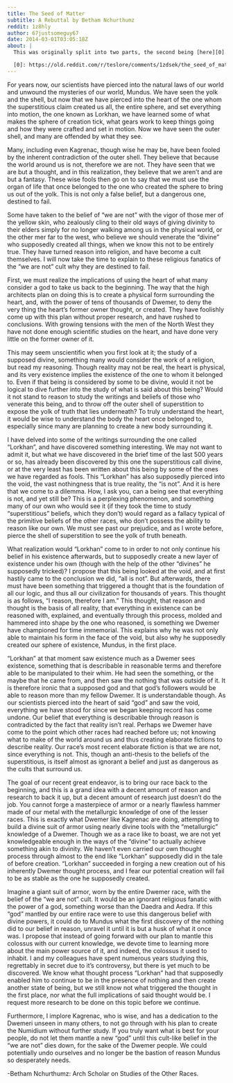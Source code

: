 ```yaml
---
title: The Seed of Matter
subtitle: A Rebuttal by Betham Nchurthumz
reddit: 1z8hly
author: 67justsomeguy67
date: 2014-03-01T03:05:18Z
about: |
  This was originally split into two parts, the second being [here][0].

  [0]: https://old.reddit.com/r/teslore/comments/1zdsek/the_seed_of_matter_a_rebuttal_by_betham/
---
```


For years now, our scientists have pierced into the natural laws of our world
and unwound the mysteries of our world, Mundus. We have seen the yolk and the
shell, but now that we have pierced into the heart of the one whom the
superstitious claim created us all, the entire sphere, and set everything into
motion, the one known as Lorkhan, we have learned some of what makes the sphere
of creation tick, what gears work to keep things going and how they were crafted
and set in motion. Now we have seen the outer shell, and many are offended by
what they see.

Many, including even Kagrenac, though wise he may be, have been fooled by the
inherent contradiction of the outer shell. They believe that because the world
around us is not, therefore we are not. They have seen that we are but a
thought, and in this realization, they believe that we aren’t and are but a
fantasy. These wise fools then go on to say that we must use the organ of life
that once belonged to the one who created the sphere to bring us out of the
yolk. This is not only a false belief, but a dangerous one, destined to fail.

Some have taken to the belief of “we are not” with the vigor of those mer of the
yellow skin, who zealously cling to their old ways of giving divinity to their
elders simply for no longer walking among us in the physical world, or the other
mer far to the west, who believe we should venerate the “divine” who supposedly
created all things, when we know this not to be entirely true. They have turned
reason into religion, and have become a cult themselves. I will now take the
time to explain to these religious fanatics of the “we are not” cult why they
are destined to fail.

First, we must realize the implications of using the heart of what many consider
a god to take us back to the beginning. The way that the high architects plan on
doing this is to create a physical form surrounding the heart, and, with the
power of tens of thousands of Dwemer, to deny the very thing the heart’s former
owner thought, or created. They have foolishly come up with this plan without
proper research, and have rushed to conclusions. With growing tensions with the
men of the North West they have not done enough scientific studies on the heart,
and have done very little on the former owner of it.

This may seem unscientific when you first look at it; the study of a supposed
divine, something many would consider the work of a religion, but read my
reasoning. Though reality may not be real, the heart is physical, and its very
existence implies the existence of the one to whom it belonged to. Even if that
being is considered by some to be divine, would it not be logical to dive
further into the study of what is said about this being? Would it not stand to
reason to study the writings and beliefs of those who venerate this being, and
to throw off the outer shell of superstition to expose the yolk of truth that
lies underneath? To truly understand the heart, it would be wise to understand
the body the heart once belonged to, especially since many are planning to
create a new body surrounding it.

I have delved into some of the writings surrounding the one called “Lorkhan”,
and have discovered something interesting. We may not want to admit it, but what
we have discovered in the brief time of the last 500 years or so, has already
been discovered by this one the superstitious call divine, or at the very least
has been written about this being by some of the ones we have regarded as fools.
This “Lorkhan” has also supposedly pierced into the void, the vast nothingness
that is true reality, the “is not”. And it is here that we come to a dilemma.
How, I ask you, can a being see that everything is not, and yet still be? This
is a perplexing phenomenon, and something many of our own who would see it (if
they took the time to study “superstitious” beliefs, which they don’t) would
regard as a fallacy typical of the primitive beliefs of the other races, who
don’t possess the ability to reason like our own. We must see past our
prejudice, and as I wrote before, pierce the shell of superstition to see the
yolk of truth beneath.

What realization would “Lorkhan” come to in order to not only continue his
belief in his existence afterwards, but to supposedly create a new layer of
existence under his own (though with the help of the other “divines” he
supposedly tricked)? I propose that this being looked at the void, and at first
hastily came to the conclusion we did, “all is not”. But afterwards, there must
have been something that triggered a thought that is the foundation of all our
logic, and thus all our civilization for thousands of years. This thought is as
follows, “I reason, therefore I am.” This thought, that reason and thought is
the basis of all reality, that everything in existence can be reasoned with,
explained, and eventually through this process, molded and hammered into shape
by the one who reasoned, is something we Dwemer have championed for time
immemorial. This explains why he was not only able to maintain his form in the
face of the void, but also why he supposedly created our sphere of existence,
Mundus, in the first place.

“Lorkhan” at that moment saw existence much as a Dwemer sees existence,
something that is describable in reasonable terms and therefore able to be
manipulated to their whim. He had seen the something, or the maybe that he came
from, and then saw the nothing that was outside of it. It is therefore ironic
that a supposed god and that god’s followers would be able to reason more than
my fellow Dwemer. It is understandable though. As our scientists pierced into
the heart of said “god” and saw the void, everything we have stood for since we
began keeping record has come undone. Our belief that everything is describable
through reason is contradicted by the fact that reality isn’t real. Perhaps we
Dwemer have come to the point which other races had reached before us; not
knowing what to make of the world around us and thus creating elaborate fictions
to describe reality. Our race’s most recent elaborate fiction is that we are
not, since everything is not. This, though an anti-thesis to the beliefs of the
superstitious, is itself almost as ignorant a belief and just as dangerous as
the cults that surround us.

The goal of our recent great endeavor, is to bring our race back to the
beginning, and this is a grand idea with a decent amount of reason and research
to back it up, but a decent amount of research just doesn’t do the job. You
cannot forge a masterpiece of armor or a nearly flawless hammer made of our
metal with the metallurgic knowledge of one of the lesser races. This is exactly
what Dwemer like Kagrenac are doing, attempting to build a divine suit of armor
using nearly divine tools with the “metallurgic” knowledge of a Dwemer. Though
we as a race like to boast, we are not yet knowledgeable enough in the ways of
the “divine” to actually achieve something akin to divinity. We haven’t even
carried our own thought process through almost to the end like “Lorkhan”
supposedly did in the tale of before creation. “Lorkhan” succeeded in forging a
new creation out of his inherently Dwemer thought process, and I fear our
potential creation will fail to be as stable as the one he supposedly created.

Imagine a giant suit of armor, worn by the entire Dwemer race, with the belief
of the “we are not” cult. It would be an ignorant religious fanatic with the
power of a god, something worse than the Daedra and Aedra. If this “god” mantled
by our entire race were to use this dangerous belief with divine powers, it
could do to Mundus what the first discovery of the nothing did to our belief in
reason, unravel it until it is but a husk of what it once was. I propose that
instead of going forward with our plan to mantle this colossus with our current
knowledge, we devote time to learning more about the main power source of it,
and indeed, the colossus it used to inhabit. I and my colleagues have spent
numerous years studying this, regrettably in secret due to it’s controversy, but
there is yet much to be discovered. We know what thought process “Lorkhan” had
that supposedly enabled him to continue to be in the presence of nothing and
then create another state of being, but we still know not what triggered the
thought in the first place, nor what the full implications of said thought would
be. I request more research to be done on this topic before we continue.

Furthermore, I implore Kagrenac, who is wise, and has a dedication to the
Dwemeri unseen in many others, to not go through with his plan to create the
Numidium without further study. If you truly want what is best for your people,
do not let them mantle a new “god” until this cult-like belief in the “we are
not” dies down, for the sake of the Dwemer people. We could potentially undo
ourselves and no longer be the bastion of reason Mundus so desperately needs.

-Betham Nchurthumz: Arch Scholar on Studies of the Other Races.
